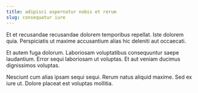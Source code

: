 ```yaml
---
title: adipisci aspernatur nobis et rerum
slug: consequatur iure
---
```


Et et recusandae recusandae dolorem temporibus repellat. Iste dolorem quia. Perspiciatis ut maxime accusantium alias hic deleniti aut occaecati.

Et autem fuga dolorum. Laboriosam voluptatibus consequuntur saepe laudantium. Error sequi laboriosam ut voluptas. Et aut veniam ducimus dignissimos voluptas.

Nesciunt cum alias ipsam sequi sequi. Rerum natus aliquid maxime. Sed ex iure ut. Dolore placeat est voluptas mollitia.
